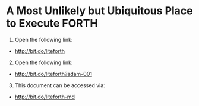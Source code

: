 # A Most Unlikely but Ubiquitous Place to Execute FORTH

1. Open the following link:
- http://bit.do/liteforth

2. Open the following link:
- http://bit.do/liteforth?adam-001

3. This document can be accessed via:
- http://bit.do/liteforth-md
